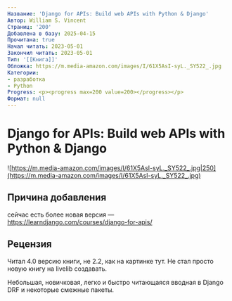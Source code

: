 ```yaml
---
Название: 'Django for APIs: Build web APIs with Python & Django'
Автор: William S. Vincent
Страниц: '200'
Добавлена в базу: 2025-04-15
Прочитана: true
Начал читать: 2023-05-01
Закончил читать: 2023-05-01
Тип: '[[Книга]]'
Обложка: https://m.media-amazon.com/images/I/61X5AsI-syL._SY522_.jpg
Категории:
- разработка
- Python
Progress: <p><progress max=200 value=200></progress></p>
Формат: null
---
```

# Django for APIs: Build web APIs with Python & Django

![https://m.media-amazon.com/images/I/61X5AsI-syL._SY522_.jpg|250](https://m.media-amazon.com/images/I/61X5AsI-syL._SY522_.jpg)

## Причина добавления

сейчас есть более новая версия — https://learndjango.com/courses/django-for-apis/

## Рецензия

Читал 4.0 версию книги, не 2.2, как на картинке тут. Не стал просто новую книгу на livelib создавать.  
  
Небольшая, новичковая, легко и быстро читающаяся вводная в Django DRF и некоторые смежные пакеты.